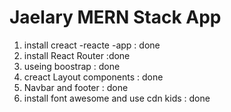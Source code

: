  # Jaelary MERN Stack App
 1. install creact -reacte -app : done
 2. install React Router :done
 3. useing  boostrap  : done
 4.  creact Layout components : done
 5. Navbar and footer  : done
 6. install font awesome and use cdn kids : done